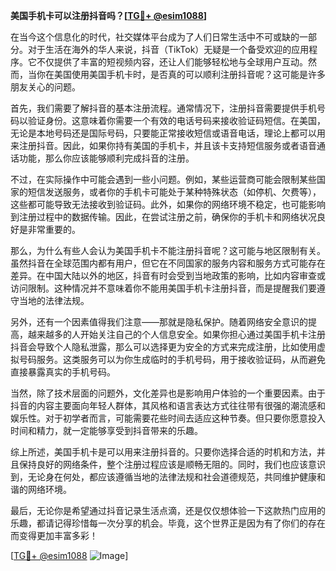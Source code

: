 **美国手机卡可以注册抖音吗？[[TG💪+ @esim1088](https://t.me/s/esim1088)]**

在当今这个信息化的时代，社交媒体平台成为了人们日常生活中不可或缺的一部分。对于生活在海外的华人来说，抖音（TikTok）无疑是一个备受欢迎的应用程序。它不仅提供了丰富的短视频内容，还让人们能够轻松地与全球用户互动。然而，当你在美国使用美国手机卡时，是否真的可以顺利注册抖音呢？这可能是许多朋友关心的问题。

首先，我们需要了解抖音的基本注册流程。通常情况下，注册抖音需要提供手机号码以验证身份。这意味着你需要一个有效的电话号码来接收验证码短信。在美国，无论是本地号码还是国际号码，只要能正常接收短信或语音电话，理论上都可以用来注册抖音。因此，如果你持有美国的手机卡，并且该卡支持短信服务或者语音通话功能，那么你应该能够顺利完成抖音的注册。

不过，在实际操作中可能会遇到一些小问题。例如，某些运营商可能会限制某些国家的短信发送服务，或者你的手机卡可能处于某种特殊状态（如停机、欠费等），这些都可能导致无法接收到验证码。此外，如果你的网络环境不稳定，也可能影响到注册过程中的数据传输。因此，在尝试注册之前，确保你的手机卡和网络状况良好是非常重要的。

那么，为什么有些人会认为美国手机卡不能注册抖音呢？这可能与地区限制有关。虽然抖音在全球范围内都有用户，但它在不同国家的服务内容和服务方式可能存在差异。在中国大陆以外的地区，抖音有时会受到当地政策的影响，比如内容审查或访问限制。这种情况并不意味着你不能用美国手机卡注册抖音，而是提醒我们要遵守当地的法律法规。

另外，还有一个因素值得我们注意——那就是隐私保护。随着网络安全意识的提高，越来越多的人开始关注自己的个人信息安全。如果你担心通过美国手机卡注册抖音会导致个人隐私泄露，那么可以选择更为安全的方式来完成注册，比如使用虚拟号码服务。这类服务可以为你生成临时的手机号码，用于接收验证码，从而避免直接暴露真实的手机号码。

当然，除了技术层面的问题外，文化差异也是影响用户体验的一个重要因素。由于抖音的内容主要面向年轻人群体，其风格和语言表达方式往往带有很强的潮流感和娱乐性。对于初学者而言，可能需要花些时间去适应这种节奏。但只要你愿意投入时间和精力，就一定能够享受到抖音带来的乐趣。

综上所述，美国手机卡是可以用来注册抖音的。只要你选择合适的时机和方法，并且保持良好的网络条件，整个注册过程应该是顺畅无阻的。同时，我们也应该意识到，无论身在何处，都应该遵循当地的法律法规和社会道德规范，共同维护健康和谐的网络环境。

最后，无论你是希望通过抖音记录生活点滴，还是仅仅想体验一下这款热门应用的乐趣，都请记得珍惜每一次分享的机会。毕竟，这个世界正是因为有了你们的存在而变得更加丰富多彩！

[[TG💪+ @esim1088](https://t.me/s/esim1088) ![Image](https://i.postimg.cc/4NQfJmqS/Snipaste-2025-05-13-00-14-12.png)]
